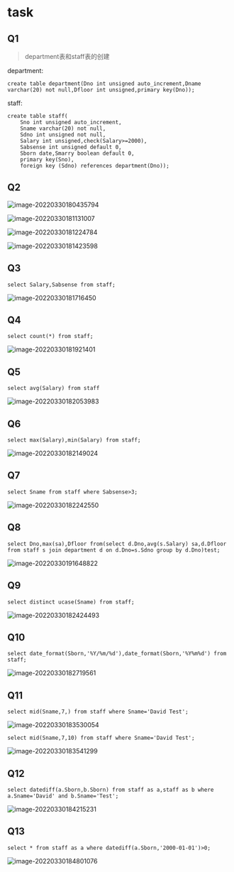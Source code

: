 # task

## Q1

> department表和staff表的创建

department:

```mysql
create table department(Dno int unsigned auto_increment,Dname varchar(20) not null,Dfloor int unsigned,primary key(Dno));
```

staff:

```mysql
create table staff(
    Sno int unsigned auto_increment,
    Sname varchar(20) not null,
    Sdno int unsigned not null,
    Salary int unsigned,check(Salary>=2000),
    Sabsense int unsigned default 0,
    Sborn date,Smarry boolean default 0,
    primary key(Sno),
    foreign key (Sdno) references department(Dno));
```

## Q2

![image-20220330180435794](https://gitee.com/ababa-317/image/raw/master/images/image-20220330180435794.png)

![image-20220330181131007](https://gitee.com/ababa-317/image/raw/master/images/image-20220330181131007.png)

![image-20220330181224784](https://gitee.com/ababa-317/image/raw/master/images/image-20220330181224784.png)

![image-20220330181423598](https://gitee.com/ababa-317/image/raw/master/images/image-20220330181423598.png)

## Q3

```mysql
select Salary,Sabsense from staff;
```

![image-20220330181716450](https://gitee.com/ababa-317/image/raw/master/images/image-20220330181716450.png)

## Q4

```mysql
select count(*) from staff;
```

![image-20220330181921401](https://gitee.com/ababa-317/image/raw/master/images/image-20220330181921401.png)

## Q5

```mysql
select avg(Salary) from staff
```

![image-20220330182053983](https://gitee.com/ababa-317/image/raw/master/images/image-20220330182053983.png)

## Q6

```mysql
select max(Salary),min(Salary) from staff;
```

![image-20220330182149024](https://gitee.com/ababa-317/image/raw/master/images/image-20220330182149024.png)

## Q7

```mysql
select Sname from staff where Sabsense>3;
```

![image-20220330182242550](https://gitee.com/ababa-317/image/raw/master/images/image-20220330182242550.png)

## Q8

```mysql
select Dno,max(sa),Dfloor from(select d.Dno,avg(s.Salary) sa,d.Dfloor from staff s join department d on d.Dno=s.Sdno group by d.Dno)test;
```

![image-20220330191648822](https://gitee.com/ababa-317/image/raw/master/images/image-20220330191648822.png)

## Q9

```mysql
select distinct ucase(Sname) from staff;
```

![image-20220330182424493](https://gitee.com/ababa-317/image/raw/master/images/image-20220330182424493.png)

## Q10

```mysql
select date_format(Sborn,'%Y/%m/%d'),date_format(Sborn,'%Y%m%d') from staff;
```

![image-20220330182719561](https://gitee.com/ababa-317/image/raw/master/images/image-20220330182719561.png)

## Q11

```mysql
select mid(Sname,7,) from staff where Sname='David Test';
```

![image-20220330183530054](https://gitee.com/ababa-317/image/raw/master/images/image-20220330183530054.png)

```mysql
select mid(Sname,7,10) from staff where Sname='David Test';
```

![image-20220330183541299](https://gitee.com/ababa-317/image/raw/master/images/image-20220330183541299.png)

## Q12

```mysql
select datediff(a.Sborn,b.Sborn) from staff as a,staff as b where a.Sname='David' and b.Sname='Test';
```

![image-20220330184215231](https://gitee.com/ababa-317/image/raw/master/images/image-20220330184215231.png)

## Q13

```mysql
select * from staff as a where datediff(a.Sborn,'2000-01-01')>0;
```

![image-20220330184801076](https://gitee.com/ababa-317/image/raw/master/images/image-20220330184801076.png)

